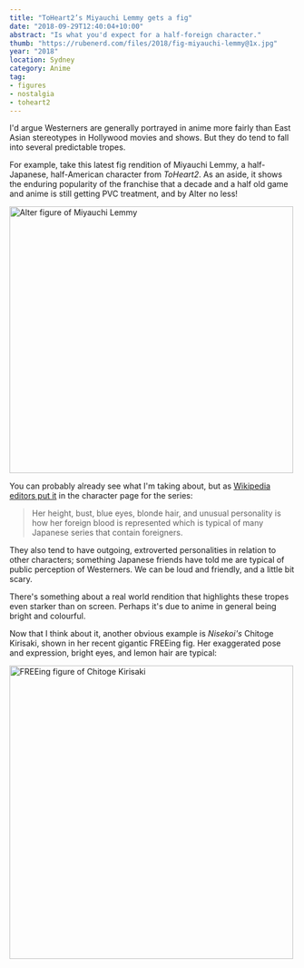 ```yaml
---
title: "ToHeart2’s Miyauchi Lemmy gets a fig"
date: "2018-09-29T12:40:04+10:00"
abstract: "Is what you'd expect for a half-foreign character."
thumb: "https://rubenerd.com/files/2018/fig-miyauchi-lemmy@1x.jpg"
year: "2018"
location: Sydney
category: Anime
tag:
- figures
- nostalgia
- toheart2
---
```

I'd argue Westerners are generally portrayed in anime more fairly than East Asian stereotypes in Hollywood movies and shows. But they do tend to fall into several predictable tropes.

For example, take this latest fig rendition of Miyauchi Lemmy, a half-Japanese, half-American character from *ToHeart2*. As an aside, it shows the enduring popularity of the franchise that a decade and a half old game and anime is still getting PVC treatment, and by Alter no less!

<p><img src="https://rubenerd.com/files/2018/fig-lemmy@1x.jpg" srcset="https://rubenerd.com/files/2018/fig-lemmy@1x.jpg 1x, https://rubenerd.com/files/2018/fig-lemmy@2x.jpg 2x" alt="Alter figure of Miyauchi Lemmy" style="width:500px; height:470px;" /></p>

You can probably already see what I'm taking about, but as [Wikipedia editors put it] in the character page for the series:

> Her height, bust, blue eyes, blonde hair, and unusual personality is how her foreign blood is represented which is typical of many Japanese series that contain foreigners.

They also tend to have outgoing, extroverted personalities in relation to other characters; something Japanese friends have told me are typical of public perception of Westerners. We can be loud and friendly, and a little bit scary.

There's something about a real world rendition that highlights these tropes even starker than on screen. Perhaps it's due to anime in general being bright and colourful.

Now that I think about it, another obvious example is *Nisekoi's* Chitoge Kirisaki, shown in her recent gigantic FREEing fig. Her exaggerated pose and expression, bright eyes, and lemon hair are typical:

<p><img src="https://rubenerd.com/files/2018/fig-chitoge@1x.jpg" srcset="https://rubenerd.com/files/2018/fig-chitoge@1x.jpg 1x, https://rubenerd.com/files/2018/fig-chitoge@2x.jpg 2x" alt="FREEing figure of Chitoge Kirisaki" style="width:500px; height:517px;" /></p>

[Wikipedia editors put it]: https://en.wikipedia.org/wiki/List_of_To_Heart_series_characters#To_Heart_2

